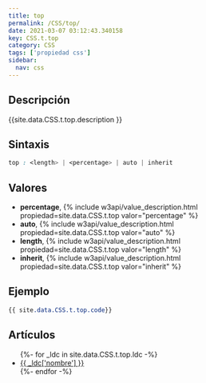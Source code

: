 ```yaml
---
title: top
permalink: /CSS/top/
date: 2021-03-07 03:12:43.340158
key: CSS.t.top
category: CSS
tags: ['propiedad css']
sidebar: 
  nav: css
---
```


## Descripción
{{site.data.CSS.t.top.description }}

## Sintaxis
~~~css
top : <length> | <percentage> | auto | inherit
~~~

## Valores
* **percentage**,  {% include w3api/value_description.html propiedad=site.data.CSS.t.top valor="percentage" %}
* **auto**,  {% include w3api/value_description.html propiedad=site.data.CSS.t.top valor="auto" %}
* **length**,  {% include w3api/value_description.html propiedad=site.data.CSS.t.top valor="length" %}
* **inherit**,  {% include w3api/value_description.html propiedad=site.data.CSS.t.top valor="inherit" %}

## Ejemplo
~~~css
{{ site.data.CSS.t.top.code}}
~~~

## Artículos
<ul>
{%- for _ldc in site.data.CSS.t.top.ldc -%}
   <li>
       <a href="{{_ldc['url'] }}">{{ _ldc['nombre'] }}</a>
   </li>
{%- endfor -%}
</ul>
